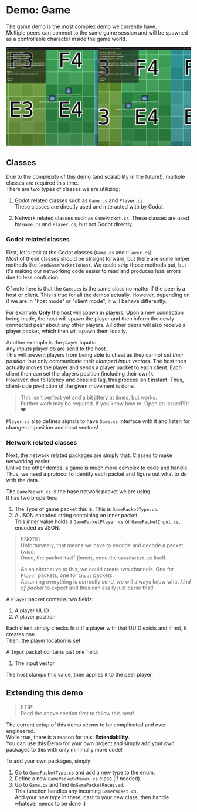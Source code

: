 # Demo: Game

The game demo is the most complex demo we currently have.  
Multiple peers can connect to the same game session and will be spawned as a controllable character inside the game world.

![Demo: Game](../../.github/images/DemoGame.png)

## Classes

Due to the complexity of this demo (and scalability in the future!), multiple classes are required this time.  
There are two types of classes we are utilizing:

1. Godot related classes such as `Game.cs` and `Player.cs`.  
   These classes are directly used and interacted with by Godot.

1. Network related classes such as `GamePacket.cs`.
   These classes are used by `Game.cs` and `Player.cs`, but not Godot directly.

### Godot related classes

First, let's look at the Godot classes (`Game.cs` and `Player.cs`).  
Most of these classes should be straight forward, but there are some helper methods like `SendGamePacketToHost`.
We could strip those methods out, but it's making our networking code easier to read and produces less errors due to less confusion.

Of note here is that the `Game.cs` is the same class no matter if the peer is a host or client.
This is true for all the demos actually.
However, depending on if we are in "host mode" or "client mode", it will behave differently.

For example: **Only** the host will spawn in players.
Upon a new connection being made, the host will spawn the player and then inform the newly connected peer about any other players.
All other peers will also receive a player packet, which then will spawn them locally.

Another example is the player inputs:  
Any inputs player do are send to the host.  
This will prevent players from being able to cheat as they cannot _set their position_, but only communicate their _clamped input vectors_.
The host then actually moves the player and sends a player packet to each client.
Each client then can set the players position (including their own!).  
However, due to latency and possible lag, this process isn't instant.
Thus, client-side prediction of the given movement is done.

> This isn't perfect yet and a bit jittery at times, but works.  
> Further work may be required. If you know how to: Open an issue/PR! ❤️

`Player.cs` also defines signals to have `Game.cs` interface with it and listen for changes in position and input vectors!

### Network related classes

Next, the network related packages are simply that: Classes to make networking easier.  
Unlike the other demos, a game is much more complex to code and handle.
Thus, we need a protocol to identify each packet and figure out what to do with the data.

The `GamePacket.cs` is the base network packet we are using.  
It has two properties:

1. The _Type_ of game packet this is. This is `GamePacketType.cs`.
2. A JSON encoded string containing an inner packet.  
   This inner value holds a `GamePacketPlayer.cs` or `GamePacketInput.cs`, encoded as JSON.

> ![NOTE]  
> Unfortunately, that means we have to encode and decode a packet _twice_.  
> Once, the packet itself (inner), once the `GamePacket.cs` itself.
>
> As an alternative to this, we could create two channels.
> One for `Player` packets, one for `Input` packets.  
> Assuming everything is correctly send, we will always know what _kind of packet_ to expect and thus can easily just parse that!

A `Player` packet contains two fields:

1. A player UUID
2. A player position

Each client simply checks first if a player with that UUID exists and if not, it creates one.  
Then, the player location is set.

A `Input` packet contains just one field:

1. The input vector

The host clamps this value, then applies it to the peer player.

## Extending this demo

> ![TIP]  
> Read the above section first to follow this best!

The current setup of this demo seems to be complicated and over-engineered.  
While true, there is a reason for this: **Extendability**.  
You can use this Demo for your own project and simply add your own packages to this with only minimally more code!

To add your own packages, simply:

1. Go to `GamePacketType.cs` and add a new type to the enum.
2. Define a new `GamePacket<Name>.cs` class (if needed).
3. Go to `Game.cs` and find `OnGamePacketReceived`.  
   This function handles any incoming `GamePacket.cs`.  
   Add your new type in there, cast to your new class, then handle whatever needs to be done :)
